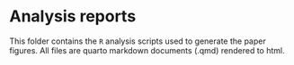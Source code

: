# Analysis reports

This folder contains the `R` analysis scripts used to generate the paper figures. All files are quarto markdown documents (.qmd) rendered to html. 